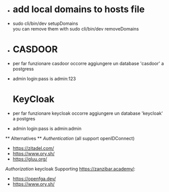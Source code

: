 - # add local domains to hosts file
- sudo cli/bin/dev setupDomains    
you can remove them with sudo cli/bin/dev removeDomains    

- # CASDOOR
- per far funzionare casdoor occorre aggiungere un database 'casdoor' a postgress
- admin login:pass is admin:123
  # KeyCloak
- per far funzionare keycloak occorre aggiungere un database 'keycloak' a postgres
- admin login:pass is admin:admin


** Alternatives **
*Authentication*
(all support openIDConnect)
- https://zitadel.com/
- https://www.ory.sh/
- https://gluu.org/

*Authorization*
keycloak
Supporting https://zanzibar.academy/:
- https://openfga.dev/
- https://www.ory.sh/
